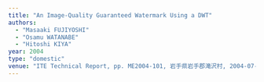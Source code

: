 ```yaml
---
title: "An Image-Quality Guaranteed Watermark Using a DWT"
authors:
  - "Masaaki FUJIYOSHI"
  - "Osamu WATANABE"
  - "Hitoshi KIYA"
year: 2004
type: "domestic"
venue: "ITE Technical Report, pp. ME2004-101, 岩手県岩手郡滝沢村, 2004-07-23."
---
```

